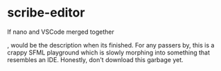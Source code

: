 # scribe-editor
If nano and VSCode merged together

, would be the description when its finished. For any passers by, this is a crappy SFML playground which is slowly morphing into something that resembles an IDE. Honestly, don't download this garbage yet.
